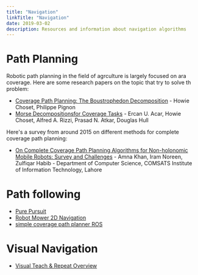 ```yaml
---
title: "Navigation"
linkTitle: "Navigation"
date: 2019-03-02
description: Resources and information about navigation algorithms
---
```

# Path Planning
Robotic path planning in the field of agrculture is largely focused on ara coverage. Here are some research papers on the topic that try to solve th problem:

* [Coverage Path Planning: The Boustrophedon Decomposition](https://www.ri.cmu.edu/publications/coverage-path-planning-the-boustrophedon-decomposition/) - Howie Choset, Philippe Pignon
* [Morse Decompositionsfor Coverage Tasks](http://biorobotics.ri.cmu.edu/papers/paperUploads/A028807.pdf) - Ercan U. Acar, Howie Choset, Alfred A. Rizzi, Prasad N. Atkar, Douglas Hull

Here's a survey from around 2015 on different methods for complete coverage path planning:
* [On Complete Coverage Path Planning Algorithms for Non-holonomic Mobile Robots: Survey and Challenges](https://pdfs.semanticscholar.org/ee6b/dd20dd58de3c4fe646103e76b46237821d38.pdf) - Amna Khan, Iram Noreen, Zulfiqar Habib - Department of Computer Science, COMSATS Institute of Information Technology, Lahore


# Path following

* [Pure Pursuit](https://github.com/FRC3184/purepursuit)
* [Robot Mower 2D Navigation](https://github.com/inuex3/robot_mower_2dnav)
* [simple coverage path planner ROS](https://youtu.be/8A9Dcxl0EAU)

# Visual Navigation

* [Visual Teach & Repeat Overview](https://youtu.be/GAveEaNZZZE)
